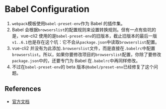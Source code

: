 # Babel Configuration

1. `webpack`模板使用`babel-preset-env`作为 Babel 的插件集。
2. Babel 会根据`browserslist`的配置规则来设置转换规则。但有一点有些坑的是，vue-cli2 使用的是`babel-preset-env`的旧版本，截止旧版本的最后一版`v1..6.1`也是存在这个坑：它不会从`package.json`中读取`browserslist`配置。
3. vue-cli2 并没有为此添加`.browserslist`文件，而是直接在`.babelrc`中配置
`browserslist`。所以，如果你要修改项目的`browserslist`配置，你除了要修改
`package.json`中的，还要专门为 Babel 在`.babelrc`中再同样修改。
4. 不过在`babel-preset-env`的 beta 版本`@babel/preset-env`已经修复了这个问题。


## References
* [官方文档](https://vuejs-templates.github.io/webpack/babel.html)
